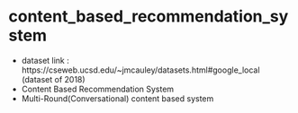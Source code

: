 # content_based_recommendation_system

<ul>
  <li>dataset link : https://cseweb.ucsd.edu/~jmcauley/datasets.html#google_local   (dataset of 2018)</li>
  <li>Content Based Recommendation System</li>
  <li>Multi-Round(Conversational) content based system</li>
</ul>


